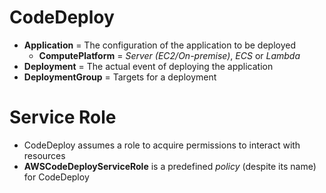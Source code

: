 # CodeDeploy

- **Application** = The configuration of the application to be deployed
  - **ComputePlatform** = _Server (EC2/On-premise)_, _ECS_ or _Lambda_
- **Deployment** = The actual event of deploying the application
- **DeploymentGroup** = Targets for a deployment

# Service Role

- CodeDeploy assumes a role to acquire permissions to interact with resources
- **AWSCodeDeployServiceRole** is a predefined _policy_ (despite its name) for CodeDeploy
